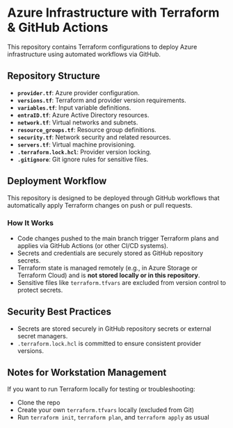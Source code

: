 # Azure Infrastructure with Terraform & GitHub Actions

This repository contains Terraform configurations to deploy Azure infrastructure using automated workflows via GitHub.


## Repository Structure

- **`provider.tf`**: Azure provider configuration.
- **`versions.tf`**: Terraform and provider version requirements.
- **`variables.tf`**: Input variable definitions.
- **`entraID.tf`**: Azure Active Directory resources.
- **`network.tf`**: Virtual networks and subnets.
- **`resource_groups.tf`**: Resource group definitions.
- **`security.tf`**: Network security and related resources.
- **`servers.tf`**: Virtual machine provisioning.
- **`.terraform.lock.hcl`**: Provider version locking.
- **`.gitignore`**: Git ignore rules for sensitive files.


## Deployment Workflow

This repository is designed to be deployed through GitHub workflows that automatically apply Terraform changes on push or pull requests.

### How It Works

- Code changes pushed to the main branch trigger Terraform plans and applies via GitHub Actions (or other CI/CD systems).
- Secrets and credentials are securely stored as GitHub repository secrets.
- Terraform state is managed remotely (e.g., in Azure Storage or Terraform Cloud) and is **not stored locally or in this repository**.
- Sensitive files like `terraform.tfvars` are excluded from version control to protect secrets.

## Security Best Practices

- Secrets are stored securely in GitHub repository secrets or external secret managers.
- `.terraform.lock.hcl` is committed to ensure consistent provider versions.


## Notes for Workstation Management

If you want to run Terraform locally for testing or troubleshooting:

- Clone the repo
- Create your own `terraform.tfvars` locally (excluded from Git)
- Run `terraform init`, `terraform plan`, and `terraform apply` as usual